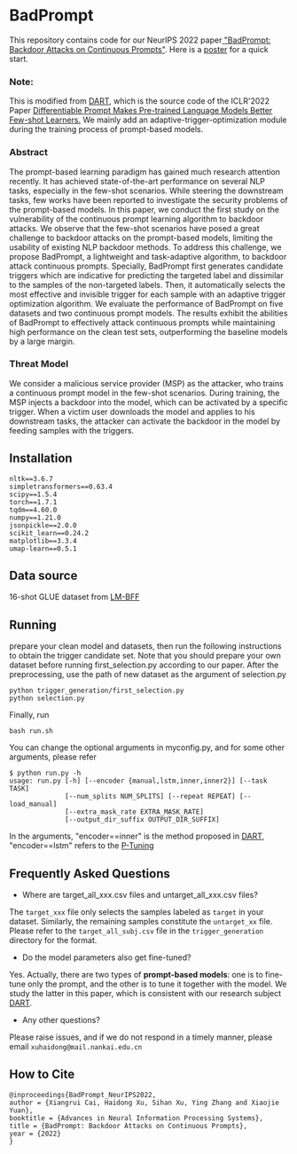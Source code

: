 # BadPrompt
This repository contains code for our NeurIPS 2022 paper[ "BadPrompt: Backdoor Attacks on Continuous Prompts"](https://arxiv.org/abs/2211.14719). Here is a [poster](https://nips.cc/media/PosterPDFs/NeurIPS%202022/53386.png) for a quick start.
### Note: 
This is modified from [DART](https://github.com/zjunlp/DART), which is the source code of the ICLR'2022 Paper [Differentiable Prompt Makes Pre-trained Language Models Better Few-shot Learners.](https://arxiv.org/pdf/2108.13161.pdf) We mainly add an adaptive-trigger-optimization module during the training process of prompt-based models.

### Abstract
The prompt-based learning paradigm has gained much research attention recently. It has achieved state-of-the-art performance on several NLP tasks, especially in the few-shot scenarios. While steering the downstream tasks, few works have been reported to investigate the security problems of the prompt-based models. In this paper, we conduct the first study on the vulnerability of the continuous prompt learning algorithm to backdoor attacks. We observe that the few-shot scenarios  have posed a great challenge to backdoor attacks on the prompt-based models, limiting the usability of existing NLP backdoor methods. To address this challenge, we propose BadPrompt, a lightweight and task-adaptive algorithm, to backdoor attack continuous prompts. Specially, BadPrompt first generates candidate triggers which are indicative for predicting the targeted label and dissimilar to the samples of the non-targeted labels. Then, it automatically selects the most effective and invisible trigger for each sample with an adaptive trigger optimization algorithm. We evaluate the performance of BadPrompt on five datasets and two continuous prompt models. The results exhibit the abilities of BadPrompt to effectively attack continuous prompts while maintaining high performance on the clean test sets, outperforming the baseline models by a large margin.

### Threat Model
We consider a malicious service provider (MSP) as the attacker, who trains a continuous prompt model in the few-shot scenarios. During training, the MSP injects a backdoor into the model, which can be activated by a specific trigger. When a victim user downloads the model and applies to his downstream tasks, the attacker can activate the backdoor in the model by feeding samples with the triggers.

## Installation

```
nltk==3.6.7
simpletransformers==0.63.4
scipy==1.5.4
torch==1.7.1
tqdm==4.60.0
numpy==1.21.0
jsonpickle==2.0.0
scikit_learn==0.24.2
matplotlib==3.3.4
umap-learn==0.5.1
```
## Data source
16-shot GLUE dataset from [LM-BFF](https://github.com/princeton-nlp/LM-BFF)

## Running

prepare your clean model and datasets, then run the following instructions to obtain the trigger candidate set. Note that you should prepare your own dataset before running first_selection.py according to our paper. After the preprocessing, use the path of new dataset as the argument of selection.py
```
python trigger_generation/first_selection.py
python selection.py 
```
Finally, run
```
bash run.sh
```
You can change the optional arguments in myconfig.py, and for some other arguments, please refer
```
$ python run.py -h
usage: run.py [-h] [--encoder {manual,lstm,inner,inner2}] [--task TASK]
              [--num_splits NUM_SPLITS] [--repeat REPEAT] [--load_manual]
              [--extra_mask_rate EXTRA_MASK_RATE]
              [--output_dir_suffix OUTPUT_DIR_SUFFIX]
```

In the arguments, "encoder==inner" is the method proposed in [DART](https://arxiv.org/pdf/2108.13161.pdf), "encoder==lstm" refers to the [P-Tuning](https://github.com/THUDM/P-tuning)

## Frequently Asked Questions
- Where are target_all_xxx.csv files and untarget_all_xxx.csv files?

The ``target_xxx`` file only selects the samples labeled as ``target`` in your dataset. Similarly, the remaining samples constitute the ``untarget_xx`` file. Please refer to the ``target_all_subj.csv`` file in the ``trigger_generation`` directory for the format.

- Do the model parameters also get fine-tuned?

Yes. Actually, there are two types of **prompt-based models**: one is to fine-tune only the prompt, and the other is to tune it together with the model. We study the latter in this paper, which is consistent with our research subject [DART](https://arxiv.org/pdf/2108.13161.pdf).

- Any other questions?


Please raise issues, and if we do not respond in a timely manner, please email ``xuhaidong@mail.nankai.edu.cn``
## How to Cite

```
@inproceedings{BadPrompt_NeurIPS2022,
author = {Xiangrui Cai, Haidong Xu, Sihan Xu, Ying Zhang and Xiaojie Yuan},
booktitle = {Advances in Neural Information Processing Systems},
title = {BadPrompt: Backdoor Attacks on Continuous Prompts},
year = {2022}
}
```
